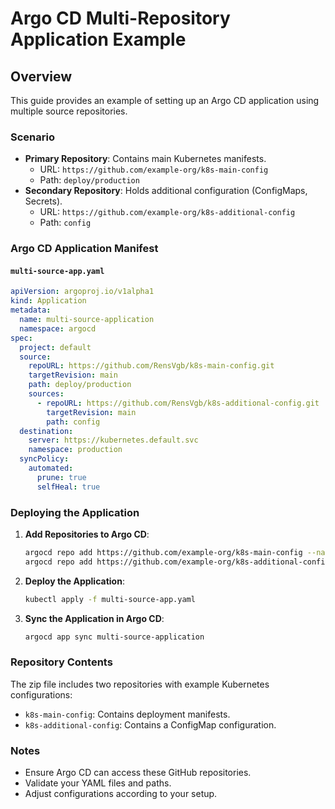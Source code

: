 
# Argo CD Multi-Repository Application Example

## Overview
This guide provides an example of setting up an Argo CD application using multiple source repositories.

### Scenario
- **Primary Repository**: Contains main Kubernetes manifests.
  - URL: `https://github.com/example-org/k8s-main-config`
  - Path: `deploy/production`
- **Secondary Repository**: Holds additional configuration (ConfigMaps, Secrets).
  - URL: `https://github.com/example-org/k8s-additional-config`
  - Path: `config`

### Argo CD Application Manifest

#### `multi-source-app.yaml`
```yaml
apiVersion: argoproj.io/v1alpha1
kind: Application
metadata:
  name: multi-source-application
  namespace: argocd
spec:
  project: default
  source:
    repoURL: https://github.com/RensVgb/k8s-main-config.git
    targetRevision: main
    path: deploy/production
    sources:
      - repoURL: https://github.com/RensVgb/k8s-additional-config.git
        targetRevision: main
        path: config
  destination:
    server: https://kubernetes.default.svc
    namespace: production
  syncPolicy:
    automated:
      prune: true
      selfHeal: true
```

### Deploying the Application

1. **Add Repositories to Argo CD**:
   ```bash
   argocd repo add https://github.com/example-org/k8s-main-config --name main-config
   argocd repo add https://github.com/example-org/k8s-additional-config --name additional-config
   ```

2. **Deploy the Application**:
   ```bash
   kubectl apply -f multi-source-app.yaml
   ```

3. **Sync the Application in Argo CD**:
   ```bash
   argocd app sync multi-source-application
   ```

### Repository Contents
The zip file includes two repositories with example Kubernetes configurations:
- `k8s-main-config`: Contains deployment manifests.
- `k8s-additional-config`: Contains a ConfigMap configuration.


### Notes
- Ensure Argo CD can access these GitHub repositories.
- Validate your YAML files and paths.
- Adjust configurations according to your setup.
